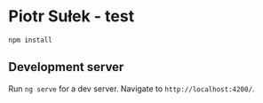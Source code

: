 # Piotr Sułek - test

`npm install`

## Development server

Run `ng serve` for a dev server. Navigate to `http://localhost:4200/`.

